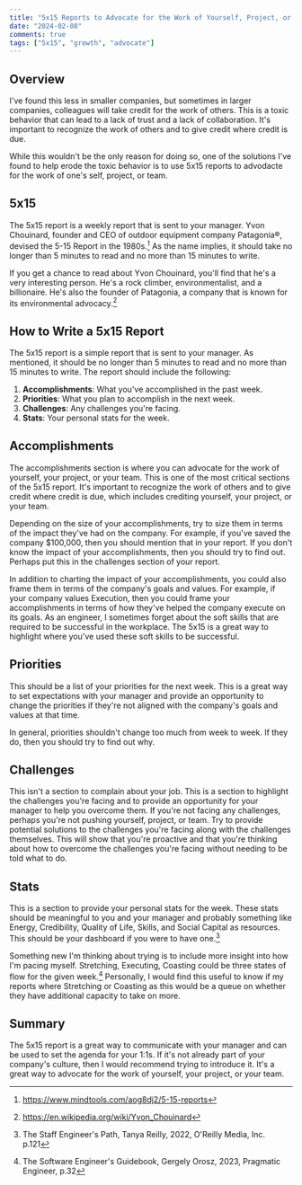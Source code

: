 ```yaml
---
title: "5x15 Reports to Advocate for the Work of Yourself, Project, or Team"
date: "2024-02-08"
comments: true
tags: ["5x15", "growth", "advocate"]
---
```


## Overview
I've found this less in smaller companies, but sometimes in larger companies, colleagues will take credit for the work
of others. This is a toxic behavior that can lead to a lack of trust and a lack of collaboration. It's important to
recognize the work of others and to give credit where credit is due.

While this wouldn't be the only reason for doing so, one of the solutions I've found to help erode the toxic behavior
is to use 5x15 reports to advodacte for the work of one's self, project, or team.

## 5x15
The 5x15 report is a weekly report that is sent to your manager. Yvon Chouinard, founder and CEO of outdoor equipment
company Patagonia®, devised the 5-15 Report in the 1980s.[^1] As the name implies, it should take no longer than 5
minutes to read and no more than 15 minutes to write.

If you get a chance to read about Yvon Chouinard, you'll find that he's a very interesting person. He's a rock climber,
environmentalist, and a billionaire. He's also the founder of Patagonia, a company that is known for its environmental
advocacy.[^2]

## How to Write a 5x15 Report
The 5x15 report is a simple report that is sent to your manager. As mentioned, it should be no longer than 5 minutes to
read and no more than 15 minutes to write. The report should include the following:

1. **Accomplishments**: What you've accomplished in the past week.
2. **Priorities**: What you plan to accomplish in the next week.
3. **Challenges**: Any challenges you're facing.
4. **Stats**: Your personal stats for the week.

## Accomplishments
The accomplishments section is where you can advocate for the work of yourself, your project, or your team. This is one
of the most critical sections of the 5x15 report. It's important to recognize the work of others and to give credit where
credit is due, which includes crediting yourself, your project, or your team.

Depending on the size of your accomplishments, try to size them in terms of the impact they've had on the company. For
example, if you've saved the company $100,000, then you should mention that in your report. If you don't know the impact
of your accomplishments, then you should try to find out. Perhaps put this in the challenges section of your report.

In addition to charting the impact of your accomplishments, you could also frame them in terms of the company's goals and
values. For example, if your company values Execution, then you could frame your accomplishments in terms of how they've
helped the company execute on its goals.  As an engineer, I sometimes forget about the soft skills that are required to be successful in the workplace. The 5x15
is a great way to highlight where you've used these soft skills to be successful.

## Priorities
This should be a list of your priorities for the next week. This is a great way to set expectations with your manager
and provide an opportunity to change the priorities if they're not aligned with the company's goals and values at that
time.

In general, priorities shouldn't change too much from week to week. If they do, then you should try to find out why.

## Challenges
This isn't a section to complain about your job. This is a section to highlight the challenges you're facing and to
provide an opportunity for your manager to help you overcome them. If you're not facing any challenges, perhaps you're
not pushing yourself, project, or team. Try to provide potential solutions to the challenges you're facing along with
the challenges themselves. This will show that you're proactive and that you're thinking about how to overcome the
challenges you're facing without needing to be told what to do.

## Stats
This is a section to provide your personal stats for the week.  These stats should be meaningful to you and your
manager and probably something like Energy, Credibility, Quality of Life, Skills, and Social Capital as resources.  This
should be your dashboard if you were to have one.[^3]

Something new I'm thinking about trying is to include more insight into how I'm pacing myself.  Stretching, Executing,
Coasting could be three states of flow for the given week.[^4] Personally, I would find this useful to know if my reports
where Stretching or Coasting as this would be a queue on whether they have additional capacity to take on more.

## Summary
The 5x15 report is a great way to communicate with your manager and can be used to set the agenda for your 1:1s. If
it's not already part of your company's culture, then I would recommend trying to introduce it. It's a great way to
advocate for the work of yourself, your project, or your team.

[^1]: https://www.mindtools.com/aog8dj2/5-15-reports
[^2]: https://en.wikipedia.org/wiki/Yvon_Chouinard
[^3]: The Staff Engineer's Path, Tanya Reilly, 2022, O'Reilly Media, Inc. p.121
[^4]: The Software Engineer's Guidebook, Gergely Orosz, 2023, Pragmatic Engineer, p.32
